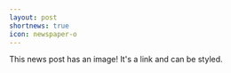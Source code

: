 ```yaml
---
layout: post
shortnews: true
icon: newspaper-o
---
```


This news post has an image! It's a link and can be styled.
